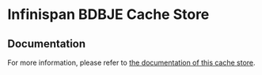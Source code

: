 # Infinispan BDBJE Cache Store

## Documentation
For more information, please refer to [the documentation of this cache store](documentation/src/main/asciidoc/index.adoc).
